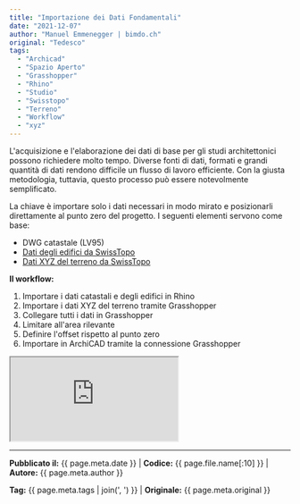 ```yaml
---
title: "Importazione dei Dati Fondamentali"
date: "2021-12-07"
author: "Manuel Emmenegger | bimdo.ch"
original: "Tedesco"
tags: 
  - "Archicad"
  - "Spazio Aperto"
  - "Grasshopper"
  - "Rhino"
  - "Studio"
  - "Swisstopo"
  - "Terreno"
  - "Workflow"
  - "xyz"
---
```


L'acquisizione e l'elaborazione dei dati di base per gli studi architettonici possono richiedere molto tempo. Diverse fonti di dati, formati e grandi quantità di dati rendono difficile un flusso di lavoro efficiente. Con la giusta metodologia, tuttavia, questo processo può essere notevolmente semplificato.

La chiave è importare solo i dati necessari in modo mirato e posizionarli direttamente al punto zero del progetto. I seguenti elementi servono come base:

- DWG catastale (LV95)
- [Dati degli edifici da SwissTopo](https://www.swisstopo.admin.ch/de/geodata/landscape/buildings3d2.html)  
- [Dati XYZ del terreno da SwissTopo](https://www.swisstopo.admin.ch/de/geodata/height/alti3d.html)

**Il workflow:**

1. Importare i dati catastali e degli edifici in Rhino
2. Importare i dati XYZ del terreno tramite Grasshopper
3. Collegare tutti i dati in Grasshopper
4. Limitare all'area rilevante
5. Definire l'offset rispetto al punto zero
6. Importare in ArchiCAD tramite la connessione Grasshopper

<div class="video-container">
  <iframe src="https://www.youtube-nocookie.com/embed/irmRQJ-8-YA?si=AUGPiorBAVAcIzcQ" 
          allowfullscreen>
  </iframe>
</div>


---
**Pubblicato il:** {{ page.meta.date }} | **Codice:** {{ page.file.name[:10] }}  | **Autore:** {{ page.meta.author }}

**Tag:** {{ page.meta.tags | join(', ') }} | **Originale:** {{ page.meta.original }}